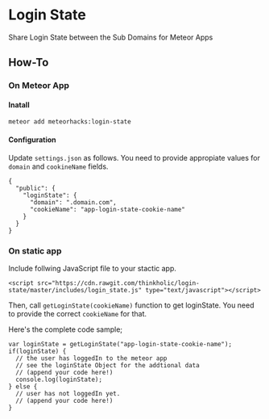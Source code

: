 # Login State

Share Login State between the Sub Domains for Meteor Apps

## How-To

### On Meteor App

#### Inatall

`meteor add meteorhacks:login-state`

#### Configuration

Update `settings.json` as follows. You need to provide appropiate values for `domain` and `cookineName` fields.

```
{
  "public": {
    "loginState": {
      "domain": ".domain.com",
      "cookieName": "app-login-state-cookie-name"
    }
  }
}
```

### On static app

Include follwing JavaScript file to your stactic app.

`<script src="https://cdn.rawgit.com/thinkholic/login-state/master/includes/login_state.js" type="text/javascript"></script>`

Then, call `getLoginState(cookieName)` function to get loginState. You need to provide the correct `cookieName` for that.

Here's the complete code sample;

```
var loginState = getLoginState("app-login-state-cookie-name");
if(loginState) {
  // the user has loggedIn to the meteor app
  // see the loginState Object for the addtional data
  // (append your code here!)
  console.log(loginState);
} else {
  // user has not loggedIn yet.
  // (append your code here!) 
}
```
